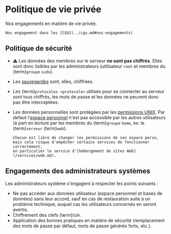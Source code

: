 Politique de vie privée
=======================

Nos engagements en matière de vie privée.

```{seealso}
Nos engagement dans les [CGU](../cgu.md#nos-engagements)
```

Politique de sécurité
-----------------------

- ⚠️ Les données des membres sur le serveur **ne sont pas chiffrés**.
  Elles sont donc lisibles par les administrateurs (utilisateur `root` et membres du {term}`groupe` `sudo`).
- Les [sauvegardes](/outils/sauvegardes.md) sont, elles, chiffrées.
- Les {term}`protocoles <protocole>` utilisés pour se connecter au serveur sont tous chiffrés,
  les mots de passe et les données ne peuvent donc pas être interceptées.
- Les données personnelles sont protégées par les [permissions UNIX](https://fr.wikipedia.org/wiki/Permissions_UNIX).
  Par defaut l'[espace personnel](./espace-personnel.md) n'est pas accessible par les autres utilisateurs
  (à part en lecture par les membres du {term}`groupe` `home`, ex: le {term}`serveur` {term}`web`).

  ```{caution}
  Chacun est libre de changer les permissions de son espace perso,
  mais cela risque d'empêcher certains services de fonctionner correctement,
  en particulier le service d'[hébergement de sites Web](/services/web.md).
  ```

Engagements des administrateurs systèmes
-----------------------------------------

Les administrateurs système s'engagent à respecter les points suivants :

- Ne pas accéder aux données utilisateur (espace personnel et bases de données) sans leur accord,
  sauf en cas de restauration suite à un problème technique,
  auquel cas les utilisateurs concernés en seront avertis.
- Chiffrement des clefs {term}`SSH`.
- Application des bonnes pratiques en matière de sécurité
  (remplacement des mots de passe par défaut, mots de passe générés forts, etc.).
